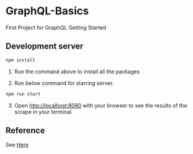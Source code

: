 # GraphQL-Basics

First Project for GraphQL Getting Started

## Development server

```bash
npm install
```

1. Run the command above to install all the packages

2. Run below command for starring server.

```bash
npm run start
```

3. Open [http://localhost:8080](http://localhost:8080/results) with your browser to see the results of the scrape in your terminal.

## Reference
See [Here](https://www.youtube.com/watch?v=dJjP0SbdIt0&list=PLdHg5T0SNpN1LfR4XZ8GY5nIeklHjFtSq)